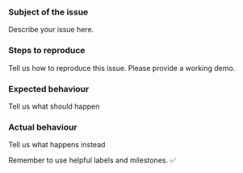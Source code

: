 ### Subject of the issue
Describe your issue here.

### Steps to reproduce
Tell us how to reproduce this issue. Please provide a working demo.

### Expected behaviour
Tell us what should happen

### Actual behaviour
Tell us what happens instead

Remember to use helpful labels and milestones. :white_check_mark:
